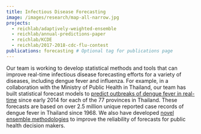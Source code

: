 ```yaml
---
title: Infectious Disease Forecasting
image: /images/research/map-all-narrow.jpg
projects:
  - reichlab/adaptively-weighted-ensemble
  - reichlab/annual-predictions-paper
  - reichlab/KCDE
  - reichlab/2017-2018-cdc-flu-contest
publications: forecasting # Optional tag for publications page
---
```


Our team is working to develop statistical methods and tools that can improve
real-time infectious disease forecasting efforts for a variety of diseases,
including dengue fever and influenza. For example, in a collaboration with the
Ministry of Public Health in Thailand, our team has built statistical forecast
models
to
[predict outbreaks of dengue fever in real-time](http://journals.plos.org/plosntds/article?id=10.1371/journal.pntd.0004761) since
early 2014 for each of the 77 provinces in Thailand. These forecasts are based
on over 2.5 million unique reported case records of dengue fever in Thailand since 1968. We also have developed [novel ensemble methodologies](https://arxiv.org/abs/1703.10936) to improve the reliability of forecasts for public health decision makers.
